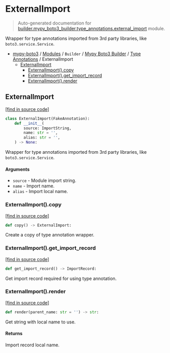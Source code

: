 # ExternalImport

> Auto-generated documentation for [builder.mypy_boto3_builder.type_annotations.external_import](https://github.com/vemel/mypy_boto3/blob/master/builder/mypy_boto3_builder/type_annotations/external_import.py) module.

Wrapper for type annotations imported from 3rd party libraries, like `boto3.service.Service`.

- [mypy-boto3](../../../README.md#mypy_boto3) / [Modules](../../../MODULES.md#mypy-boto3-modules) / `Builder` / [Mypy Boto3 Builder](../index.md#mypy-boto3-builder) / [Type Annotations](index.md#type-annotations) / ExternalImport
    - [ExternalImport](#externalimport)
        - [ExternalImport().copy](#externalimportcopy)
        - [ExternalImport().get_import_record](#externalimportget_import_record)
        - [ExternalImport().render](#externalimportrender)

## ExternalImport

[[find in source code]](https://github.com/vemel/mypy_boto3/blob/master/builder/mypy_boto3_builder/type_annotations/external_import.py#L11)

```python
class ExternalImport(FakeAnnotation):
    def __init__(
        source: ImportString,
        name: str = '',
        alias: str = '',
    ) -> None:
```

Wrapper for type annotations imported from 3rd party libraries, like
`boto3.service.Service`.

#### Arguments

- `source` - Module import string.
- `name` - Import name.
- `alias` - Import local name.

### ExternalImport().copy

[[find in source code]](https://github.com/vemel/mypy_boto3/blob/master/builder/mypy_boto3_builder/type_annotations/external_import.py#L43)

```python
def copy() -> ExternalImport:
```

Create a copy of type annotation wrapper.

### ExternalImport().get_import_record

[[find in source code]](https://github.com/vemel/mypy_boto3/blob/master/builder/mypy_boto3_builder/type_annotations/external_import.py#L37)

```python
def get_import_record() -> ImportRecord:
```

Get import record required for using type annotation.

### ExternalImport().render

[[find in source code]](https://github.com/vemel/mypy_boto3/blob/master/builder/mypy_boto3_builder/type_annotations/external_import.py#L28)

```python
def render(parent_name: str = '') -> str:
```

Get string with local name to use.

#### Returns

Import record local name.
